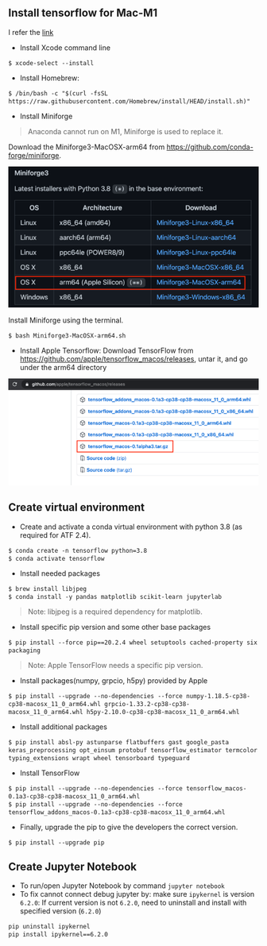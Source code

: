 

## Install tensorflow for Mac-M1
I refer the [link](https://makeoptim.com/en/deep-learning/mac-m1-tensorflow)

- Install Xcode command line
```shell
$ xcode-select --install
```

- Install Homebrew:
```shell
$ /bin/bash -c "$(curl -fsSL https://raw.githubusercontent.com/Homebrew/install/HEAD/install.sh)"
```

- Install Miniforge
> Anaconda cannot run on M1, Miniforge is used to replace it.

Download the Miniforge3-MacOSX-arm64 from https://github.com/conda-forge/miniforge.

![img.png](img.png)

Install Miniforge using the terminal.
```shell
$ bash Miniforge3-MacOSX-arm64.sh

```

- Install Apple Tensorflow:
Download TensorFlow from https://github.com/apple/tensorflow_macos/releases, untar it, and go under the arm64 directory
  
![img_1.png](img_1.png)


## Create virtual environment
- Create and activate a conda virtual environment with python 3.8 (as required for ATF 2.4).
```shell
$ conda create -n tensorflow python=3.8
$ conda activate tensorflow
```
- Install needed packages
```shell
$ brew install libjpeg
$ conda install -y pandas matplotlib scikit-learn jupyterlab
```
> Note: libjpeg is a required dependency for matplotlib.
- Install specific pip version and some other base packages
```shell
$ pip install --force pip==20.2.4 wheel setuptools cached-property six packaging
```
> Note: Apple TensorFlow needs a specific pip version.

- Install packages(numpy, grpcio, h5py) provided by Apple
```shell
$ pip install --upgrade --no-dependencies --force numpy-1.18.5-cp38-cp38-macosx_11_0_arm64.whl grpcio-1.33.2-cp38-cp38-macosx_11_0_arm64.whl h5py-2.10.0-cp38-cp38-macosx_11_0_arm64.whl
```

- Install additional packages
```shell
$ pip install absl-py astunparse flatbuffers gast google_pasta keras_preprocessing opt_einsum protobuf tensorflow_estimator termcolor typing_extensions wrapt wheel tensorboard typeguard
```
- Install TensorFlow
```shell
$ pip install --upgrade --no-dependencies --force tensorflow_macos-0.1a3-cp38-cp38-macosx_11_0_arm64.whl
$ pip install --upgrade --no-dependencies --force tensorflow_addons_macos-0.1a3-cp38-cp38-macosx_11_0_arm64.whl
```

- Finally, upgrade the pip to give the developers the correct version.
```shell
$ pip install --upgrade pip
```

## Create Jupyter Notebook
- To run/open Jupyter Notebook by command `jupyter notebook`
- To fix cannot connect debug jupyter by: make sure `ipykernel` is version `6.2.0`:
If current version is not `6.2.0`, need to uninstall and install with specified version (`6.2.0`)
```shell
pip uninstall ipykernel
pip install ipykernel==6.2.0
```
